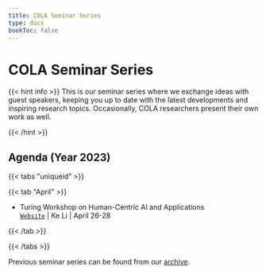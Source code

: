 ```yaml
---
title: COLA Seminar Series
type: docs
bookToc: false
---
```


# COLA Seminar Series

<link rel="stylesheet" href="/academicons/academicons-1.9.0/css/academicons.min.css"/>
<link rel="stylesheet" href="https://maxcdn.bootstrapcdn.com/font-awesome/4.4.0/css/font-awesome.min.css">
<head>
<script src='https://kit.fontawesome.com/a076d05399.js' crossorigin='anonymous'></script>
<link rel="stylesheet" href="https://fonts.googleapis.com/icon?family=Material+Icons">
<link rel="stylesheet" href="https://cdnjs.cloudflare.com/ajax/libs/font-awesome/4.7.0/css/font-awesome.min.css">
</head>

{{< hint info >}}
This is our seminar series where we exchange ideas with guest speakers, keeping you up to date with the latest developments and inspiring research topics. Occasionally, COLA researchers present their own work as well.

{{< /hint >}}

## Agenda (Year 2023)

{{< tabs "uniqueid" >}}

{{< tab "April" >}}

- Turing Workshop on Human-Centric AI and Applications<br>
<i class='fa fa-desktop' style='font-size:16px'></i> [`Website`](../../../turing_workshop) | <i class='fa fa-user-circle' style='font-size:16px'></i> Ke Li | <i class='fa fa-calendar' style='font-size:16px'></i> April 26-28

{{< /tab >}}

{{< /tabs >}}

<i class='fa fa-archive' style='font-size:19px'></i> Previous seminar series can be found from our [archive](/docs/events/archive/archive_seminar).
